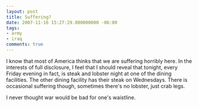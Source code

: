 ```yaml
---
layout: post
title: Suffering?
date: 2007-11-16 15:27:29.000000000 -06:00
tags:
- army
- iraq 
comments: true
---
```

<p>I know that most of America thinks that we are suffering horribly here. In the interests of full disclosure, I feel that I should reveal that tonight, every Friday evening in fact, is steak and lobster night at one of the dining facilities. The other dining facility has their steak on Wednesdays. There is occasional suffering though, sometimes there's no lobster, just crab legs.</p>
<p>I never thought war would be bad for one's waistline.</p>
